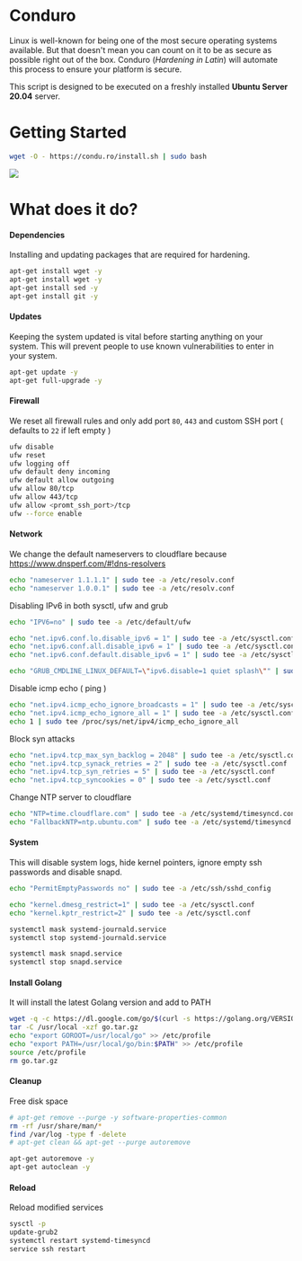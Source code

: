 # Conduro 
Linux is well-known for being one of the most secure operating systems available. But that doesn't mean you can count on it to be as secure as possible right out of the box. Conduro (_Hardening in Latin_) will automate this process to ensure your platform is secure.

This script is designed to be executed on a freshly installed **Ubuntu Server 20.04** server.

# Getting Started

```bash
wget -O - https://condu.ro/install.sh | sudo bash
```
![](https://i.imgur.com/L162OHE.gif)

# What does it do?

#### Dependencies
Installing and updating packages that are required for hardening.

```bash
apt-get install wget -y
apt-get install wget -y
apt-get install sed -y
apt-get install git -y
```

#### Updates
Keeping the system updated is vital before starting anything on your system. This will prevent people to use known vulnerabilities to enter in your system.

```bash
apt-get update -y
apt-get full-upgrade -y
```

#### Firewall
We reset all firewall rules and only add port `80`, `443` and custom SSH port ( defaults to `22` if left empty )
```bash
ufw disable
ufw reset
ufw logging off
ufw default deny incoming
ufw default allow outgoing
ufw allow 80/tcp
ufw allow 443/tcp
ufw allow <promt_ssh_port>/tcp
ufw --force enable
```

#### Network
We change the default nameservers to cloudflare because https://www.dnsperf.com/#!dns-resolvers
```bash
echo "nameserver 1.1.1.1" | sudo tee -a /etc/resolv.conf
echo "nameserver 1.0.0.1" | sudo tee -a /etc/resolv.conf
```
Disabling IPv6 in both sysctl, ufw and grub
```bash
echo "IPV6=no" | sudo tee -a /etc/default/ufw

echo "net.ipv6.conf.lo.disable_ipv6 = 1" | sudo tee -a /etc/sysctl.conf
echo "net.ipv6.conf.all.disable_ipv6 = 1" | sudo tee -a /etc/sysctl.conf
echo "net.ipv6.conf.default.disable_ipv6 = 1" | sudo tee -a /etc/sysctl.conf

echo "GRUB_CMDLINE_LINUX_DEFAULT=\"ipv6.disable=1 quiet splash\"" | sudo tee -a /etc/default/grub
```
Disable icmp echo ( ping )
```bash
echo "net.ipv4.icmp_echo_ignore_broadcasts = 1" | sudo tee -a /etc/sysctl.conf
echo "net.ipv4.icmp_echo_ignore_all = 1" | sudo tee -a /etc/sysctl.conf
echo 1 | sudo tee /proc/sys/net/ipv4/icmp_echo_ignore_all
```
Block syn attacks
```bash
echo "net.ipv4.tcp_max_syn_backlog = 2048" | sudo tee -a /etc/sysctl.conf
echo "net.ipv4.tcp_synack_retries = 2" | sudo tee -a /etc/sysctl.conf
echo "net.ipv4.tcp_syn_retries = 5" | sudo tee -a /etc/sysctl.conf
echo "net.ipv4.tcp_syncookies = 0" | sudo tee -a /etc/sysctl.conf
```
Change NTP server to cloudflare
```bash
echo "NTP=time.cloudflare.com" | sudo tee -a /etc/systemd/timesyncd.conf
echo "FallbackNTP=ntp.ubuntu.com" | sudo tee -a /etc/systemd/timesyncd.conf
```

#### System
This will disable system logs, hide kernel pointers, ignore empty ssh passwords and disable snapd.
```bash
echo "PermitEmptyPasswords no" | sudo tee -a /etc/ssh/sshd_config

echo "kernel.dmesg_restrict=1" | sudo tee -a /etc/sysctl.conf
echo "kernel.kptr_restrict=2" | sudo tee -a /etc/sysctl.conf

systemctl mask systemd-journald.service
systemctl stop systemd-journald.service

systemctl mask snapd.service
systemctl stop snapd.service
```

#### Install Golang
It will install the latest Golang version and add to PATH
```bash
wget -q -c https://dl.google.com/go/$(curl -s https://golang.org/VERSION?m=text).linux-amd64.tar.gz -O go.tar.gz
tar -C /usr/local -xzf go.tar.gz
echo "export GOROOT=/usr/local/go" >> /etc/profile
echo "export PATH=/usr/local/go/bin:$PATH" >> /etc/profile
source /etc/profile
rm go.tar.gz
```

#### Cleanup
Free disk space
```bash
# apt-get remove --purge -y software-properties-common
rm -rf /usr/share/man/*
find /var/log -type f -delete
# apt-get clean && apt-get --purge autoremove

apt-get autoremove -y
apt-get autoclean -y
```

#### Reload
Reload modified services
```bash
sysctl -p
update-grub2
systemctl restart systemd-timesyncd
service ssh restart
```

